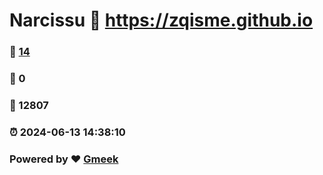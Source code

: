# Narcissu :link: https://zqisme.github.io 
### :page_facing_up: [14](https://zqisme.github.io/tag.html) 
### :speech_balloon: 0 
### :hibiscus: 12807 
### :alarm_clock: 2024-06-13 14:38:10 
### Powered by :heart: [Gmeek](https://github.com/Meekdai/Gmeek)
